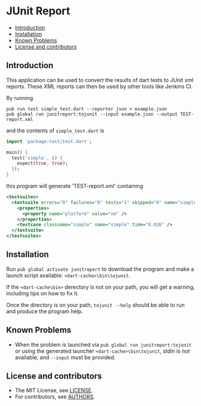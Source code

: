 JUnit Report
============

* [Introduction](#introduction)
* [Installation](#installation)
* [Known Problems](#known-problems)
* [License and contributors](#license-and-contributors)

Introduction
------------

This application can be used to convert the results of dart tests to JUnit xml reports. These XML reports can then be used by other tools like Jenkins CI.

By running

    pub run test simple_test.dart --reporter json > example.json
    pub global run junitreport:tojunit --input example.json --output TEST-report.xml 

and the contents of `simple_test.dart` is

```Dart
import 'package:test/test.dart';

main() {
  test('simple', () {
    expect(true, true);
  });
}
```
    
this program will generate 'TEST-report.xml' containing

```XML
<testsuites>
  <testsuite errors="0" failures="0" tests="1" skipped="0" name="simple" timestamp="2016-05-22T21:20:08">
    <properties>
      <property name="platform" value="vm" />
    </properties>
    <testcase classname="simple" name="simple" time="0.026" />
  </testsuite>
</testsuites>
```


Installation
------------

Run `pub global activate junitreport` to download the program and make a launch script available: `<dart-cache>\bin\tojunit`.

If the `<dart-cache\bin>` derectory is not on your path, you will get a warning, including tips on how to fix it.

Once the directory is on your path, `tojunit --help` should be able to run and produce the program help.


Known Problems
--------------

* When the problem is launched via `pub global run junitreport:tojunit` or using the generated launcher `<dart-cache>\bin\tojunit`, stdin is not available, and `--input` must be provided.


License and contributors
------------------------

* The MIT License, see [LICENSE](https://github.com/TOPdesk/dart-junitreport/raw/master/LICENSE).
* For contributors, see [AUTHORS](https://github.com/TOPdesk/dart-junitreport/raw/master/AUTHORS).